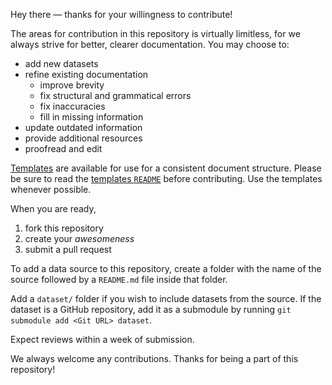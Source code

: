 Hey there — thanks for your willingness to contribute!

The areas for contribution in this repository is virtually limitless, for we always strive for better, clearer documentation. You may choose to:

- add new datasets
- refine existing documentation
    - improve brevity
    - fix structural and grammatical errors
    - fix inaccuracies
    - fill in missing information
- update outdated information
- provide additional resources
- proofread and edit

[Templates](templates/) are available for use for a consistent document structure. Please be sure to read the [templates `README`](templates/) before contributing. Use the templates whenever possible.

When you are ready,
1. fork this repository
2. create your _awesomeness_
3. submit a pull request 

To add a data source to this repository, create a folder with the name of the source followed by a `README.md` file inside that folder. 

Add a `dataset/` folder if you wish to include datasets from the source. If the dataset is a GitHub repository, add it as a submodule by running `git submodule add <Git URL> dataset`.

Expect reviews within a week of submission.

We always welcome any contributions. Thanks for being a part of this repository!
